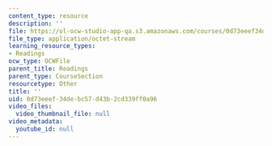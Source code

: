 ```yaml
---
content_type: resource
description: ''
file: https://ol-ocw-studio-app-qa.s3.amazonaws.com/courses/0d73eeef34debc57d43b2cd339ff0a96_16pa6b_engine.pdf
file_type: application/octet-stream
learning_resource_types:
- Readings
ocw_type: OCWFile
parent_title: Readings
parent_type: CourseSection
resourcetype: Other
title: ''
uid: 0d73eeef-34de-bc57-d43b-2cd339ff0a96
video_files:
  video_thumbnail_file: null
video_metadata:
  youtube_id: null
---
```

